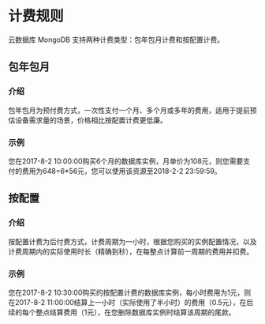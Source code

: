 # 计费规则

云数据库 MongoDB 支持两种计费类型：包年包月计费和按配置计费。

## 包年包月

### 介绍
   包年包月为预付费方式，一次性支付一个月、多个月或多年的费用，适用于提前预估设备需求量的场景，价格相比按配置计费更低廉。
### 示例
您在2017-8-2 10:00:00购买6个月的数据库实例，月单价为108元，则您需要支付的费用为648=6*56元，您可以使用该资源至2018-2-2 23:59:59。

## 按配置

### 介绍

   按配置计费为后付费方式，计费周期为一小时，根据您购买的实例配置情况，以及计费周期内的实际使用时长（精确到秒），在每整点计算前一周期的费用并扣费。
### 示例
您在2017-8-2 10:30:00购买的按配置计费的数据库实例，每小时费用为1元，则在2017-8-2 11:00:00结算上一小时（实际使用了半小时）的费用（0.5元），在后续的每个整点结算费用（1元），在您删除数据库实例时结算该周期的尾款。
